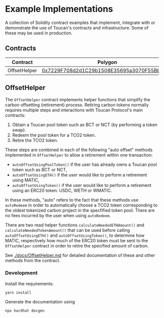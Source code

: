 # Example Implementations

A collection of Solidity contract examples that implement, integrate with or demonstrate the use of Toucan's contracts and infrastructure. Some of these may be used in production.

## Contracts

| Contract     | Polygon                                                                                                                  | Mumbai                                                                                                                          |
| ------------ | ------------------------------------------------------------------------------------------------------------------------ | ------------------------------------------------------------------------------------------------------------------------------- |
| OffsetHelper | [0x7229F708d2d1C29b1508E35695a3070F55BbA479](https://polygonscan.com/address/0x7229F708d2d1C29b1508E35695a3070F55BbA479) | [0xE0a1D62C84f7Ca4611C0ada6cfC3E9187a7A97e6](https://mumbai.polygonscan.com/address/0xE0a1D62C84f7Ca4611C0ada6cfC3E9187a7A97e6) |

## OffsetHelper

The `OffsetHelper` contract implements helper functions that simplify the carbon offsetting (retirement) process. Retiring carbon tokens normally requires multiple steps and interactions with Toucan Protocol's main contracts:
1. Obtain a Toucan pool token such as BCT or NCT (by performing a token swap).
2. Redeem the pool token for a TCO2 token.
3. Retire the TCO2 token.

These steps are combined in each of the following "auto offset" methods implemented in `OffsetHelper` to allow a retirement within one transaction:
- `autoOffsetUsingPoolToken()` if the user has already owns a Toucan pool token such as BCT or NCT,
- `autoOffsetUsingETH()` if the user would like to perform a retirement using MATIC,
- `autoOffsetUsingToken()` if the user would like to perform a retirement using an ERC20 token: USDC, WETH or WMATIC.

In these methods, "auto" refers to the fact that these methods use `autoRedeem` in order to automatically choose a TCO2 token corresponding to the oldest tokenized carbon project in the specfified token pool. There are no fees incurred by the user when using `autoRedeem`.

There are two read helper functions `calculateNeededETHAmount()` and `calculateNeededTokenAmount()` that can be used before calling `autoOffsetUsingETH()` and `autoOffsetUsingToken()`, to determine how MATIC, respectively how much of the ERC20 token must be sent to the `OffsetHelper` contract in order to retire the specified amount of carbon. 

See [./docs/OffsetHelper.md](./docs/OffsetHelper.md) for detailed documentation of these and other methods from the contract.

### Development

Install the requirements:
```
yarn install
```

Generate the documentation using
```
npx hardhat docgen
```
